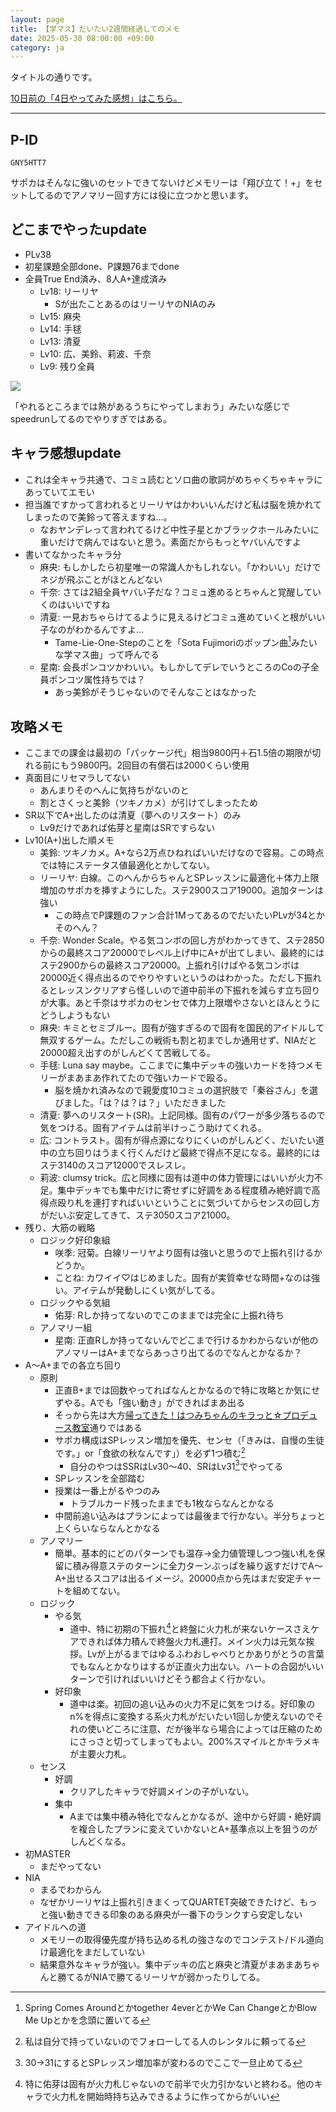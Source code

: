 ```yaml
---
layout: page
title: 【学マス】だいたい2週間経過してのメモ
date: 2025-05-30 08:00:00 +09:00
category: ja
---
```


タイトルの通りです。

[10日前の「4日やってみた感想」はこちら。](https://d.s01.ninja/entry/20250520/1747667546)

----

## P-ID

`GNY5HTT7`

サポカはそんなに強いのセットできてないけどメモリーは「翔び立て！+」をセットしてるのでアノマリー回す方には役に立つかと思います。

## どこまでやったupdate

- PLv38
- 初星課題全部done、P課題76までdone
- 全員True End済み、8人A+達成済み
  - Lv18: リーリヤ
    - Sが出たことあるのはリーリヤのNIAのみ
  - Lv15: 麻央
  - Lv14: 手毬
  - Lv13: 清夏
  - Lv10: 広、美鈴、莉波、千奈
  - Lv9: 残り全員

![](/images/1748560502997.png)

「やれるところまでは熱があるうちにやってしまおう」みたいな感じでspeedrunしてるのでやりすぎではある。

## キャラ感想update

- これは全キャラ共通で、コミュ読むとソロ曲の歌詞がめちゃくちゃキャラにあっていてエモい
- 担当誰ですかって言われるとリーリヤはかわいいんだけど私は脳を焼かれてしまったので美鈴って答えますね…。
  - なおヤンデレって言われてるけど中性子星とかブラックホールみたいに重いだけで病んではないと思う。素面だからもっとヤバいんですよ
- 書いてなかったキャラ分
  - 麻央: もしかしたら初星唯一の常識人かもしれない。「かわいい」だけでネジが飛ぶことがほとんどない
  - 千奈: さては2組全員ヤバい子だな？コミュ進めるとちゃんと覚醒していくのはいいですね
  - 清夏: 一見おちゃらけてるように見えるけどコミュ進めていくと根がいい子なのがわかるんですよ…
    - Tame-Lie-One-Stepのことを「Sota Fujimoriのポップン曲[^sysf]みたいな学マス曲」って呼んでる
  - 星南: 会長ポンコツかわいい。もしかしてデレでいうところのCoの子全員ポンコツ属性持ちでは？
    - あっ美鈴がそうじゃないのでそんなことはなかった

[^sysf]: Spring Comes Aroundとかtogether 4everとかWe Can ChangeとかBlow Me Upとかを念頭に置いてる

## 攻略メモ

- ここまでの課金は最初の「パッケージ代」相当9800円＋石1.5倍の期限が切れる前にもう9800円。2回目の有償石は2000くらい使用
- 真面目にリセマラしてない
  - あんまりそのへんに気持ちがないのと
  - 割とさくっと美鈴（ツキノカメ）が引けてしまったため
- SR以下でA+出したのは清夏（夢へのリスタート）のみ
  - Lv9だけであれば佑芽と星南はSRですらない
- Lv10(A+)出した順メモ
  - 美鈴: ツキノカメ。A+なら2万点ひねればいいだけなので容易。この時点では特にステータス値最適化とかしてない。
  - リーリヤ: 白線。このへんからちゃんとSPレッスンに最適化＋体力上限増加のサポカを挿すようにした。ステ2900スコア19000。追加ターンは強い
    - この時点でP課題のファン合計1MってあるのでだいたいPLvが34とかそのへん？
  - 千奈: Wonder Scale。やる気コンボの回し方がわかってきて、ステ2850からの最終スコア20000でレベル上げ中にA+が出てしまい、最終的にはステ2900からの最終スコア20000。上振れ引けばやる気コンボは20000近く得点出るのでやりやすいというのはわかった。ただし下振れるとレッスンクリアすら怪しいので道中前半の下振れを減らす立ち回りが大事。あと千奈はサポカのセンセで体力上限増やさないとほんとうにどうしようもない
  - 麻央: キミとセミブルー。固有が強すぎるので固有を国民的アイドルして無双するゲーム。ただしこの戦術も割と初までしか通用せず、NIAだと20000超え出すのがしんどくて苦戦してる。
  - 手毬: Luna say maybe。ここまでに集中デッキの強いカードを持つメモリーがまあまあ作れてたので強いカードで殴る。
    - 脳を焼かれ済みなので親愛度10コミュの選択肢で「秦谷さん」を選びました。「は？は？は？」いただきました
  - 清夏: 夢へのリスタート(SR)。上記同様。固有のパワーが多少落ちるので気をつける。固有アイテムは前半けっこう助けてくれる。
  - 広: コントラスト。固有が得点源になりにくいのがしんどく、だいたい道中の立ち回りはうまく行くんだけど最終で得点不足になる。最終的にはステ3140のスコア12000でスレスレ。
  - 莉波: clumsy trick。広と同様に固有は道中の体力管理にはいいが火力不足。集中デッキでも集中だけに寄せずに好調をある程度積み絶好調で高得点殴り札を連打すればいいということに気づいてからセンスの回し方がだいぶ安定してきて、ステ3050スコア21000。
- 残り、大筋の戦略
  - ロジック好印象組
    - 咲季: 冠菊。白線リーリヤより固有は強いと思うので上振れ引けるかどうか。
    - ことね: カワイイ♡はじめました。固有が実質幸せな時間+なのは強い。アイテムが発動しにくい気がしてる。
  - ロジックやる気組
    - 佑芽: Rしか持ってないのでこのままでは完全に上振れ待ち
  - アノマリー組
    - 星南: 正直Rしか持ってないんでどこまで行けるかわからないが他のアノマリーはA+までならあっさり出てるのでなんとかなるか？
- A〜A+までの各立ち回り
  - 原則
    - 正直B+までは回数やってればなんとかなるので特に攻略とか気にせずやる。Aでも「強い動き」ができればまあ出る
    - そっから先は大方[帰ってきた！はつみちゃんのキラっと☆プロデュース教室](https://www.youtube.com/watch?v=g91qm8GyuMQ)通りではある
    - サポカ構成はSPレッスン増加を優先、センセ（「きみは、自慢の生徒です。」or「食欲の秋なんです」）を必ず1つ積む[^sensei]
      - 自分のやつはSSRはLv30〜40、SRはLv31[^level31]でやってる
    - SPレッスンを全部踏む
    - 授業は一番上がるやつのみ
      - トラブルカード残ったままでも1枚ならなんとかなる
    - 中間前追い込みはプランによっては最後まで行かない。半分ちょっと上くらいならなんとかなる
  - アノマリー
    - 簡単。基本的にどのパターンでも温存→全力値管理しつつ強い札を保留に積み得意ステのターンに全力ターンぶっぱを繰り返すだけでA〜A+出せるスコアは出るイメージ。20000点から先はまだ安定チャートを組めてない。
  - ロジック
    - やる気
      - 道中、特に初期の下振れ[^ume]と終盤に火力札が来ないケースさえケアできれば体力積んで終盤火力札連打。メイン火力は元気な挨拶。Lvが上がるまではゆるふわおしゃべりとかありがとうの言葉でもなんとかなりはするが正直火力出ない。ハートの合図がいいターンで引ければいいけどそう都合よく行かない。
    - 好印象
      - 道中は楽。初回の追い込みの火力不足に気をつける。好印象のn%を得点に変換する系火力札がだいたい1回しか使えないのでそれの使いどころに注意、だが後半なら場合によっては圧縮のためにさっさと切ってしまってもよい。200%スマイルとかキラメキが主要火力札。
  - センス
    - 好調
      - クリアしたキャラで好調メインの子がいない。
    - 集中
      - Aまでは集中積み特化でなんとかなるが、途中から好調・絶好調を複合したプランに変えていかないとA+基準点以上を狙うのがしんどくなる。
- 初MASTER
  - まだやってない
- NIA
  - まるでわからん
  - なぜかリーリヤは上振れ引きまくってQUARTET突破できたけど、もっと強い動きできる印象のある麻央が一番下のランクすら安定しない
- アイドルへの道
  - メモリーの取得優先度が持ち込める札の強さなのでコンテスト/ドル道向け最適化をまだしていない
  - 結果意外なキャラが強い。集中デッキの広と麻央と清夏がまあまあちゃんと勝てるがNIAで勝てるリーリヤが弱かったりしてる。

[^sensei]: 私は自分で持っていないのでフォローしてる人のレンタルに頼ってる
[^level31]: 30→31にするとSPレッスン増加率が変わるのでここで一旦止めてる
[^ume]: 特に佑芽は固有が火力札じゃないので前半で火力引かないと終わる。他のキャラで火力札を開始時持ち込みできるように作ってからがいい
